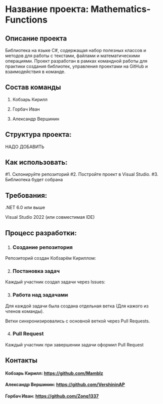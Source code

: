 # Название проекта: Mathematics-Functions
## Описание проекта
Библиотека на языке C#, содержащая набор полезных классов и методов для работы с текстами, файлами и математическими операциями.
Проект разработан в рамках командной работы для практики создания библиотек, управления проектами на GitHub и взаимодействия в команде.

## Состав команды

1. Кобзарь Кирилл

2. Горбач Иван

3. Александр Вершинин

## Структура проекта:
НАДО ДОБАВИТЬ

## Как использовать:
#1. Склонируйте репозиторий
#2. Постройте проект в Visual Studio.
#3. Библиотека будет собрана

## Требования:

.NET 6.0 или выше

Visual Studio 2022 (или совместимая IDE)

## Процесс разработки:

1. ### Создание репозитория

Репозиторий создан Кобзарём Кириллом:

2. ### Постановка задач

Каждый участник создал задачи через Issues:

3. ### Работа над задачами

Для каждой задачи была создана отдельная ветка (Для кажого из членов команды).

Ветки синхронизировались с основной веткой через Pull Requests.

4. ### Pull Request

 Каждый участник при завершении задачи оформил Pull Request

## Контакты

#### Кобзарь Кирилл: https://github.com/Mamblz

#### Александр Вершинин: https://github.com/VershininAP

#### Горбач Иван: https://github.com/Zonq1337
